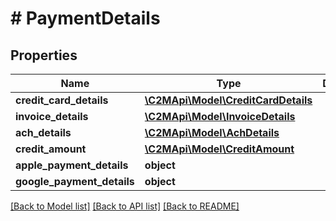 # # PaymentDetails

## Properties

Name | Type | Description | Notes
------------ | ------------- | ------------- | -------------
**credit_card_details** | [**\C2MApi\Model\CreditCardDetails**](CreditCardDetails.md) |  |
**invoice_details** | [**\C2MApi\Model\InvoiceDetails**](InvoiceDetails.md) |  |
**ach_details** | [**\C2MApi\Model\AchDetails**](AchDetails.md) |  |
**credit_amount** | [**\C2MApi\Model\CreditAmount**](CreditAmount.md) |  |
**apple_payment_details** | **object** |  |
**google_payment_details** | **object** |  |

[[Back to Model list]](../../README.md#models) [[Back to API list]](../../README.md#endpoints) [[Back to README]](../../README.md)
